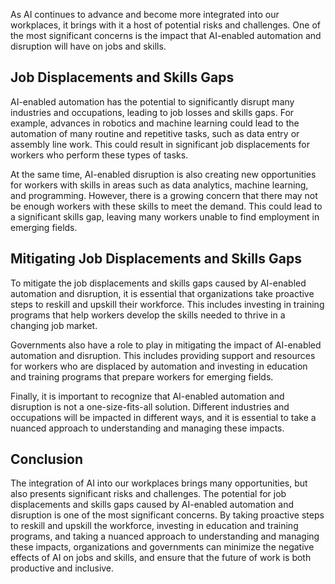 
As AI continues to advance and become more integrated into our workplaces, it brings with it a host of potential risks and challenges. One of the most significant concerns is the impact that AI-enabled automation and disruption will have on jobs and skills.

Job Displacements and Skills Gaps
---------------------------------

AI-enabled automation has the potential to significantly disrupt many industries and occupations, leading to job losses and skills gaps. For example, advances in robotics and machine learning could lead to the automation of many routine and repetitive tasks, such as data entry or assembly line work. This could result in significant job displacements for workers who perform these types of tasks.

At the same time, AI-enabled disruption is also creating new opportunities for workers with skills in areas such as data analytics, machine learning, and programming. However, there is a growing concern that there may not be enough workers with these skills to meet the demand. This could lead to a significant skills gap, leaving many workers unable to find employment in emerging fields.

Mitigating Job Displacements and Skills Gaps
--------------------------------------------

To mitigate the job displacements and skills gaps caused by AI-enabled automation and disruption, it is essential that organizations take proactive steps to reskill and upskill their workforce. This includes investing in training programs that help workers develop the skills needed to thrive in a changing job market.

Governments also have a role to play in mitigating the impact of AI-enabled automation and disruption. This includes providing support and resources for workers who are displaced by automation and investing in education and training programs that prepare workers for emerging fields.

Finally, it is important to recognize that AI-enabled automation and disruption is not a one-size-fits-all solution. Different industries and occupations will be impacted in different ways, and it is essential to take a nuanced approach to understanding and managing these impacts.

Conclusion
----------

The integration of AI into our workplaces brings many opportunities, but also presents significant risks and challenges. The potential for job displacements and skills gaps caused by AI-enabled automation and disruption is one of the most significant concerns. By taking proactive steps to reskill and upskill the workforce, investing in education and training programs, and taking a nuanced approach to understanding and managing these impacts, organizations and governments can minimize the negative effects of AI on jobs and skills, and ensure that the future of work is both productive and inclusive.
